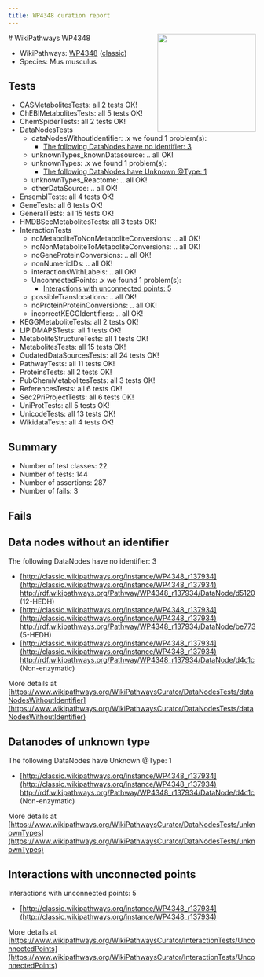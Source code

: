 ```yaml
---
title: WP4348 curation report
---
```


<img style="float: right; width: 200px" src="https://upload.wikimedia.org/wikipedia/commons/thumb/8/83/Wplogo_with_text_500.png/640px-Wplogo_with_text_500.png" />
# WikiPathways WP4348

* WikiPathways: [WP4348](https://wikipathways.org/pathways/WP4348) ([classic](https://classic.wikipathways.org/instance/WP4348))
* Species: Mus musculus
## Tests
* CASMetabolitesTests: all 2 tests OK!
* ChEBIMetabolitesTests: all 5 tests OK!
* ChemSpiderTests: all 2 tests OK!
* DataNodesTests
    * dataNodesWithoutIdentifier: .x we found 1 problem(s):
        * [The following DataNodes have no identifier: 3](#d2d32fa2)
    * unknownTypes_knownDatasource: .. all OK!
    * unknownTypes: .x we found 1 problem(s):
        * [The following DataNodes have Unknown @Type: 1](#839973df)
    * unknownTypes_Reactome: .. all OK!
    * otherDataSource: .. all OK!
* EnsemblTests: all 4 tests OK!
* GeneTests: all 6 tests OK!
* GeneralTests: all 15 tests OK!
* HMDBSecMetabolitesTests: all 3 tests OK!
* InteractionTests
    * noMetaboliteToNonMetaboliteConversions: .. all OK!
    * noNonMetaboliteToMetaboliteConversions: .. all OK!
    * noGeneProteinConversions: .. all OK!
    * nonNumericIDs: .. all OK!
    * interactionsWithLabels: .. all OK!
    * UnconnectedPoints: .x we found 1 problem(s):
        * [Interactions with unconnected points: 5](#35a61add)
    * possibleTranslocations: .. all OK!
    * noProteinProteinConversions: .. all OK!
    * incorrectKEGGIdentifiers: .. all OK!
* KEGGMetaboliteTests: all 2 tests OK!
* LIPIDMAPSTests: all 1 tests OK!
* MetaboliteStructureTests: all 1 tests OK!
* MetabolitesTests: all 15 tests OK!
* OudatedDataSourcesTests: all 24 tests OK!
* PathwayTests: all 11 tests OK!
* ProteinsTests: all 2 tests OK!
* PubChemMetabolitesTests: all 3 tests OK!
* ReferencesTests: all 6 tests OK!
* Sec2PriProjectTests: all 6 tests OK!
* UniProtTests: all 5 tests OK!
* UnicodeTests: all 13 tests OK!
* WikidataTests: all 4 tests OK!


## Summary

* Number of test classes: 22
* Number of tests: 144
* Number of assertions: 287
* Number of fails: 3

## Fails

<a name="d2d32fa2" />

## Data nodes without an identifier

The following DataNodes have no identifier: 3

* [http://classic.wikipathways.org/instance/WP4348_r137934](http://classic.wikipathways.org/instance/WP4348_r137934) http://rdf.wikipathways.org/Pathway/WP4348_r137934/DataNode/d5120 (12-HEDH)
* [http://classic.wikipathways.org/instance/WP4348_r137934](http://classic.wikipathways.org/instance/WP4348_r137934) http://rdf.wikipathways.org/Pathway/WP4348_r137934/DataNode/be773 (5-HEDH)
* [http://classic.wikipathways.org/instance/WP4348_r137934](http://classic.wikipathways.org/instance/WP4348_r137934) http://rdf.wikipathways.org/Pathway/WP4348_r137934/DataNode/d4c1c (Non-enzymatic)


More details at [https://www.wikipathways.org/WikiPathwaysCurator/DataNodesTests/dataNodesWithoutIdentifier](https://www.wikipathways.org/WikiPathwaysCurator/DataNodesTests/dataNodesWithoutIdentifier)

<a name="839973df" />

## Datanodes of unknown type

The following DataNodes have Unknown @Type: 1

* [http://classic.wikipathways.org/instance/WP4348_r137934](http://classic.wikipathways.org/instance/WP4348_r137934) http://rdf.wikipathways.org/Pathway/WP4348_r137934/DataNode/d4c1c (Non-enzymatic)


More details at [https://www.wikipathways.org/WikiPathwaysCurator/DataNodesTests/unknownTypes](https://www.wikipathways.org/WikiPathwaysCurator/DataNodesTests/unknownTypes)

<a name="35a61add" />

## Interactions with unconnected points

Interactions with unconnected points: 5

* [http://classic.wikipathways.org/instance/WP4348_r137934](http://classic.wikipathways.org/instance/WP4348_r137934)


More details at [https://www.wikipathways.org/WikiPathwaysCurator/InteractionTests/UnconnectedPoints](https://www.wikipathways.org/WikiPathwaysCurator/InteractionTests/UnconnectedPoints)

